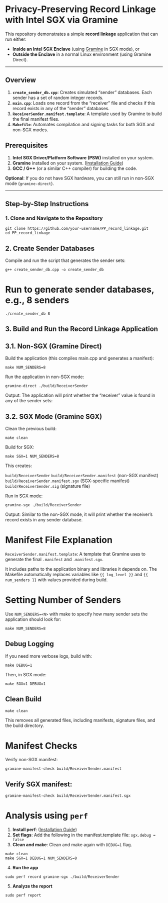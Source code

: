 # **Privacy-Preserving Record Linkage with Intel SGX via Gramine**

This repository demonstrates a simple **record linkage** application that can run either:
- **Inside an Intel SGX Enclave** (using [Gramine](https://gramineproject.io/) in SGX mode), or
- **Outside the Enclave** in a normal Linux environment (using Gramine Direct).

---

## **Overview**

1. **`create_sender_db.cpp`**: Creates simulated “sender” databases. Each sender has a set of random integer records.  
2. **`main.cpp`**: Loads one record from the “receiver” file and checks if this record exists in any of the “sender” databases.
3. **`ReceiverSender.manifest.template`**: A template used by Gramine to build the final manifest files.  
4. **`Makefile`**: Automates compilation and signing tasks for both SGX and non-SGX modes.

## **Prerequisites**

1. **Intel SGX Driver/Platform Software (PSW)** installed on your system.  
2. **Gramine** installed on your system. ([Installation Guide](https://gramine.readthedocs.io/en/latest/))
3. **GCC / G++** (or a similar C++ compiler) for building the code.  

**Optional**: If you do not have SGX hardware, you can still run in non-SGX mode (`gramine-direct`).

---

## **Step-by-Step Instructions**

### **1. Clone and Navigate to the Repository**

```
git clone https://github.com/your-username/PP_record_linkage.git
cd PP_record_linkage
```


## 2. Create Sender Databases

Compile and run the script that generates the sender sets:

```
g++ create_sender_db.cpp -o create_sender_db
```

# Run to generate sender databases, e.g., 8 senders
```
./create_sender_db 8
```


## 3. Build and Run the Record Linkage Application
## 3.1. Non-SGX (Gramine Direct)

Build the application (this compiles main.cpp and generates a manifest):

```
make NUM_SENDERS=8
```

Run the application in non-SGX mode:

```
gramine-direct ./build/ReceiverSender
```

Output: The application will print whether the “receiver” value is found in any of the sender sets:

## 3.2. SGX Mode (Gramine SGX)
Clean the previous build:

```
make clean
```

Build for SGX:
```
make SGX=1 NUM_SENDERS=8
```

This creates:

```build/ReceiverSender```
```build/ReceiverSender.manifest``` (non-SGX manifest)
```build/ReceiverSender.manifest.sgx``` (SGX-specific manifest)
```build/ReceiverSender.sig``` (signature file)

Run in SGX mode:

```
gramine-sgx ./build/ReceiverSender
```

Output: Similar to the non-SGX mode, it will print whether the receiver’s record exists in any sender database.


# Manifest File Explanation

```ReceiverSender.manifest.template```: A template that Gramine uses to generate the final ```.manifest``` and ```.manifest.sgx```.

It includes paths to the application binary and libraries it depends on.
The Makefile automatically replaces variables like ```{{ log_level }}``` and ```{{ num_senders }}``` with values provided during build.



# Setting Number of Senders

Use ```NUM_SENDERS=<N>``` with make to specify how many sender sets the application should look for:

```
make NUM_SENDERS=8
```

## Debug Logging
If you need more verbose logs, build with:

```
make DEBUG=1
```

Then, in SGX mode:

```
make SGX=1 DEBUG=1
```

## Clean Build

```
make clean
```
This removes all generated files, including manifests, signature files, and the build directory.

# Manifest Checks

Verify non-SGX manifest:

```
gramine-manifest-check build/ReceiverSender.manifest
```
## Verify SGX manifest:

```
gramine-manifest-check build/ReceiverSender.manifest.sgx
```


# Analysis using ```perf```

1. **Install perf**: ([Installation Guide](https://gramine.readthedocs.io/en/stable/performance.html#perf))
2. **Set flags**: Add the following in the manifest.template file: ```sgx.debug = false```
3. **Clean and make**: Clean and make again with ```DEBUG=1``` flag.

```
make clean
make SGX=1 DEBUG=1 NUM_SENDERS=8
```

4. **Run the app**

```
sudo perf record gramine-sgx ./build/ReceiverSender
```

5. **Analyze the report**

```
sudo perf report
```

